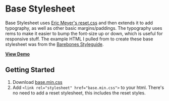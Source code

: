 Base Stylesheet
===============

Base Stylesheet uses [Eric Meyer's reset.css](http://meyerweb.com/eric/tools/css/reset/) and then extends it to add typography, as well as other basic margins/paddings. The typography uses rems to make it easier to bump the font-size up or down, which is useful for responsive stuff. The example HTML I pulled from to create these base stylesheet was from the [Barebones Styleguide](http://barebones.paulrobertlloyd.com/).

**[View Demo](http://tylerchilds.github.io/base-stylesheet/demo.html)**


Getting Started
---------------

1. Download [base.min.css](https://raw.githubusercontent.com/tylerchilds/base-stylesheet/master/base.min.css)
2. Add `<link rel="stylesheet" href="base.min.css">` to your html. There's no need to add a reset stylesheet, this includes the reset styles.